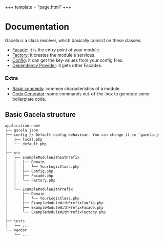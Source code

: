 +++
template = "page.html"
+++

# Documentation

Gacela is a class resolver, which basically consist on these classes:

- [Facade](/docs/facade): it is the entry point of your module.
- [Factory](/docs/factory): it creates the module's services.
- [Config](/docs/config): it can get the key-values from your config files.
- [Dependency Provider](/docs/dependency-provider): it gets other Facades.

### Extra

- [Basic concepts](/docs/basic-concepts): common characteristics of a module.
- [Code Generator](/docs/code-generator): some commands out-of-the-box to generate some boilerplate code.


## Basic Gacela structure

```bash
application-name
├── gacela.json
├── config // Default config behaviour. You can change it in `gacela.json`
│   ├── local.php
│   └── default.php
│
├── src
│   ├── ExampleModuleWithoutPrefix
│   │   ├── Domain
│   │   │   └── YourLogicClass.php
│   │   ├── Config.php
│   │   ├── Facade.php
│   │   └── Factory.php
│   │
│   └── ExampleModuleWithPrefix
│       ├── Domain
│       │   └── YourLogicClass.php
│       ├── ExampleModuleWithPrefixConfig.php
│       ├── ExampleModuleWithPrefixFacade.php
│       └── ExampleModuleWithPrefixFactory.php
│
├── tests
│   └── ...
└── vendor
    └── ...
```
